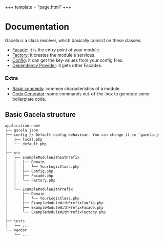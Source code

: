 +++
template = "page.html"
+++

# Documentation

Gacela is a class resolver, which basically consist on these classes:

- [Facade](/docs/facade): it is the entry point of your module.
- [Factory](/docs/factory): it creates the module's services.
- [Config](/docs/config): it can get the key-values from your config files.
- [Dependency Provider](/docs/dependency-provider): it gets other Facades.

### Extra

- [Basic concepts](/docs/basic-concepts): common characteristics of a module.
- [Code Generator](/docs/code-generator): some commands out-of-the-box to generate some boilerplate code.


## Basic Gacela structure

```bash
application-name
├── gacela.json
├── config // Default config behaviour. You can change it in `gacela.json`
│   ├── local.php
│   └── default.php
│
├── src
│   ├── ExampleModuleWithoutPrefix
│   │   ├── Domain
│   │   │   └── YourLogicClass.php
│   │   ├── Config.php
│   │   ├── Facade.php
│   │   └── Factory.php
│   │
│   └── ExampleModuleWithPrefix
│       ├── Domain
│       │   └── YourLogicClass.php
│       ├── ExampleModuleWithPrefixConfig.php
│       ├── ExampleModuleWithPrefixFacade.php
│       └── ExampleModuleWithPrefixFactory.php
│
├── tests
│   └── ...
└── vendor
    └── ...
```
